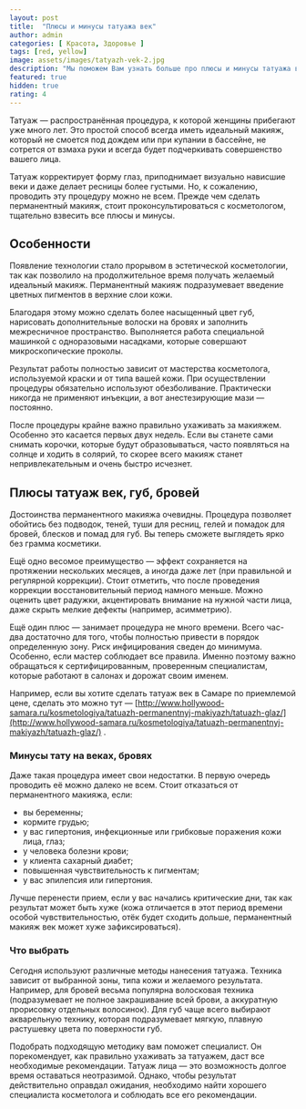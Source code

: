 ```yaml
---
layout: post
title:  "Плюсы и минусы татуажа век"
author: admin
categories: [ Красота, Здоровье ]
tags: [red, yellow]
image: assets/images/tatyazh-vek-2.jpg
description: "Мы поможем Вам узнать больше про плюсы и минусы татуажа век, а так же определиться с выбором процедуры."
featured: true
hidden: true
rating: 4
---
```

Татуаж — распространённая процедура, к которой женщины прибегают уже много лет. Это простой способ всегда иметь идеальный макияж, который не смоется под дождем или при купании в бассейне, не сотрется от взмаха руки и всегда будет подчеркивать совершенство вашего лица.

Татуаж корректирует форму глаз, приподнимает визуально нависшие веки и даже делает ресницы более густыми. Но, к сожалению, проводить эту процедуру можно не всем. Прежде чем сделать перманентный макияж, стоит проконсультироваться с косметологом, тщательно взвесить все плюсы и минусы.

## Особенности

Появление технологии стало прорывом в эстетической косметологии, так как позволило на продолжительное время получать желаемый идеальный макияж. Перманентный макияж подразумевает введение цветных пигментов в верхние слои кожи.

Благодаря этому можно сделать более насыщенный цвет губ, нарисовать дополнительные волоски на бровях и заполнить межресничное пространство. Выполняется работа специальной машинкой с одноразовыми насадками, которые совершают микроскопические проколы.

Результат работы полностью зависит от мастерства косметолога, используемой краски и от типа вашей кожи. При осуществлении процедуры обязательно используют обезболивание. Практически никогда не применяют инъекции, а вот анестезирующие мази — постоянно.

После процедуры крайне важно правильно ухаживать за макияжем. Особенно это касается первых двух недель. Если вы станете сами снимать корочки, которые будут образовываться, часто появляться на солнце и ходить в солярий, то скорее всего макияж станет непривлекательным и очень быстро исчезнет.

## Плюсы татуаж век, губ, бровей

Достоинства перманентного макияжа очевидны. Процедура позволяет обойтись без подводок, теней, туши для ресниц, гелей и помадок для бровей, блесков и помад для губ. Вы теперь сможете выглядеть ярко без грамма косметики.

Ещё одно весомое преимущество — эффект сохраняется на протяжении нескольких месяцев, а иногда даже лет (при правильной и регулярной коррекции). Стоит отметить, что после проведения коррекции восстановительный период намного меньше. Можно оценить цвет радужки, акцентировать внимание на нужной части лица, даже скрыть мелкие дефекты (например, асимметрию).

Ещё один плюс — занимает процедура не много времени. Всего час-два достаточно для того, чтобы полностью привести в порядок определенную зону. Риск инфицирования сведен до минимума. Особенно, если мастер соблюдает все правила. Именно поэтому важно обращаться к сертифицированным, проверенным специалистам, которые работают в салонах и дорожат своим именем.

Например, если вы хотите сделать татуаж век в Самаре по приемлемой цене, сделать это можно тут — [http://www.hollywood-samara.ru/kosmetologiya/tatuazh-permanentnyj-makiyazh/tatuazh-glaz/](http://www.hollywood-samara.ru/kosmetologiya/tatuazh-permanentnyj-makiyazh/tatuazh-glaz/) .

### Минусы тату на веках, бровях

Даже такая процедура имеет свои недостатки. В первую очередь проводить её можно далеко не всем. Стоит отказаться от перманентного макияжа, если:

* вы беременны;
* кормите грудью;
* у вас гипертония, инфекционные или грибковые поражения кожи лица, глаз;
* у человека болезни крови;
* у клиента сахарный диабет;
* повышенная чувствительность к пигментам;
* у вас эпилепсия или гипертония.

Лучше перенести прием, если у вас начались критические дни, так как результат может быть хуже (кожа отличается в этот период времени особой чувствительностью, отёк будет сходить дольше, перманентный макияж век может хуже зафиксироваться).

### Что выбрать

Сегодня используют различные методы нанесения татуажа. Техника зависит от выбранной зоны, типа кожи и желаемого результата. Например, для бровей весьма популярна волосковая техника (подразумевает не полное закрашивание всей брови, а аккуратную прорисовку отдельных волосинок). Для губ чаще всего выбирают акварельную технику, которая подразумевает мягкую, плавную растушевку цвета по поверхности губ.

Подобрать подходящую методику вам поможет специалист. Он порекомендует, как правильно ухаживать за татуажем, даст все необходимые рекомендации. Татуаж лица — это возможность долгое время оставаться неотразимой. Однако, чтобы результат действительно оправдал ожидания, необходимо найти хорошего специалиста косметолога и соблюдать все его рекомендации.

